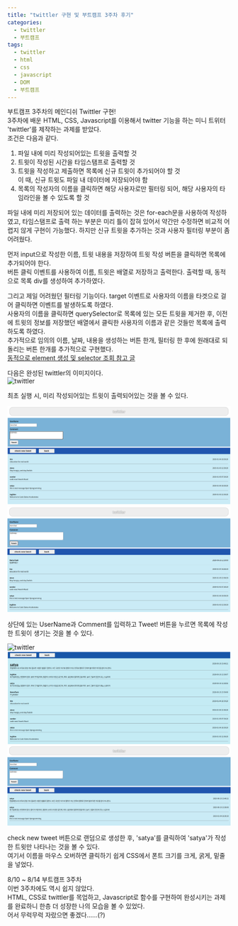 ```yaml
---
title: "twittler 구현 및 부트캠프 3주차 후기"
categories:
  - twittler
  - 부트캠프
tags:
  - twittler
  - html
  - css
  - javascript
  - DOM
  - 부트캠프
---
```


부트캠프 3주차의 메인디쉬 Twittler 구현!  
3주차에 배운 HTML, CSS, Javascript를 이용해서 twitter 기능을 하는 미니 트위터 'twittler'를 제작하는 과제를 받았다.  
조건은 다음과 같다.  

1. 파일 내에 미리 작성되어있는 트윗을 출력할 것  
2. 트윗이 작성된 시간을 타임스탬프로 출력할 것  
3. 트윗을 작성하고 제출하면 목록에 신규 트윗이 추가되어야 할 것  
이 때, 신규 트윗도 파일 내 데이터에 저장되어야 함  
4. 목록의 작성자의 이름을 클릭하면 해당 사용자로만 필터링 되어, 해당 사용자의 타임라인을 볼 수 있도록 할 것  

파일 내에 미리 저장되어 있는 데이터를 출력하는 것은 for-each문을 사용하여 작성하였고, 타임스탬프로 출력 하는 부분은 미리 틀이 잡혀 있어서 약간만 수정하면 비교적 어렵지 않게 구현이 가능했다. 하지만 신규 트윗을 추가하는 것과 사용자 필터링 부분이 좀 어려웠다.  

먼저 input으로 작성한 이름, 트윗 내용을 저장하여 트윗 작성 버튼을 클릭하면 목록에 추가되어야 한다.  
버튼 클릭 이벤트를 사용하여 이름, 트윗은 배열로 저장하고 출력한다. 출력할 때, 동적으로 목록 div를 생성하여 추가하였다.  

그리고 제일 어려웠던 필터링 기능이다. target 이벤트로 사용자의 이름을 타겟으로 걸어 클릭하면 이벤트를 발생하도록 하였다.  
사용자의 이름을 클릭하면 querySelector로 목록에 있는 모든 트윗을 제거한 후, 이전에 트윗의 정보를 저장했던 배열에서 클릭한 사용자의 이름과 같은 것들만 목록에 출력하도록 하였다.  
추가적으로 임의의 이름, 날짜, 내용을 생성하는 버튼 한개, 필터링 한 후에 원래대로 되돌리는 버튼 한개를 추가적으로 구현했다.  
[동적으로 element 생성 및 selector 조회 참고 글](https://nemotaek.github.io/NemoNote/dom/DOM/)  

다음은 완성된 twittler의 이미지이다.  
![twittler](https://user-images.githubusercontent.com/22310601/91284069-660eac80-e7c6-11ea-854f-f4bddd38caa8.png)  

최초 실행 시, 미리 작성되어있는 트윗이 출력되어있는 것을 볼 수 있다.  

![twittler](./assets/img/twittler2.png)  
![twittler](../assets/img/twittler3.png)  

상단에 있는 UserName과 Comment를 입력하고 Tweet! 버튼을 누르면 목록에 작성한 트윗이 생기는 것을 볼 수 있다.  

![twittler](img/twittler4.png)  
![twittler](/assets/img/twittler5.png)  
![twittler](/assets/img/twittler6.png)  

check new tweet 버튼으로 랜덤으로 생성한 후, 'satya'를 클릭하여 'satya'가 작성한 트윗만 나타나는 것을 볼 수 있다.  
여기서 이름을 마우스 오버하면 클릭하기 쉽게 CSS에서 폰트 크기를 크게, 굵게, 밑줄을 넣었다.  

8/10 ~ 8/14 부트캠프 3주차  
이번 3주차에도 역시 쉽지 않았다.  
HTML, CSS로 twittler를 목업하고, Javascript로 함수를 구현하여 완성시키는 과제를 완료하니 한층 더 성장한 나의 모습을 볼 수 있었다.  
어서 무럭무럭 자랐으면 좋겠다......(?)
